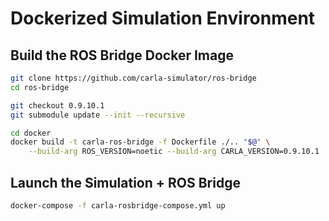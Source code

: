 
# Dockerized Simulation Environment

## Build the ROS Bridge Docker Image

```sh
git clone https://github.com/carla-simulator/ros-bridge
cd ros-bridge

git checkout 0.9.10.1
git submodule update --init --recursive

cd docker
docker build -t carla-ros-bridge -f Dockerfile ./.. "$@" \
    --build-arg ROS_VERSION=noetic --build-arg CARLA_VERSION=0.9.10.1
```

## Launch the Simulation + ROS Bridge

```sh
docker-compose -f carla-rosbridge-compose.yml up
```
